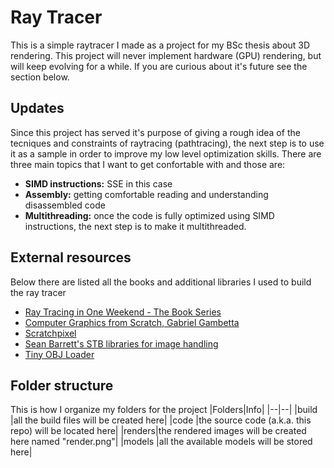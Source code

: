 # Ray Tracer
This is a simple raytracer I made as a project for my BSc thesis about 3D rendering. This project will never implement hardware (GPU) rendering, but will keep evolving for a while. If you are curious about it's future see the section below.

## Updates
Since this project has served it's purpose of giving a rough idea of the tecniques and constraints of raytracing (pathtracing), the next step is to use it as a sample in order to improve my low level optimization skills.
There are three main topics that I want to get confortable with and those are:
- **SIMD instructions:** SSE in this case
- **Assembly:** getting comfortable reading and understanding disassembled code
- **Multithreading:** once the code is fully optimized using SIMD instructions, the next step is to make it multithreaded.

## External resources
Below there are listed all the books and additional libraries I used to build the ray tracer
- [Ray Tracing in One Weekend - The Book Series](https://raytracing.github.io/)
- [Computer Graphics from Scratch, Gabriel Gambetta](https://gabrielgambetta.com/computer-graphics-from-scratch/)
- [Scratchpixel](https://www.scratchapixel.com/index.php)
- [Sean Barrett's STB libraries for image handling](https://github.com/nothings/stb)
- [Tiny OBJ Loader](https://github.com/tinyobjloader/tinyobjloader)

## Folder structure
This is how I organize my folders for the project 
|Folders|Info|
|--|--|
|build  |all the build files will be created here|
|code   |the source code (a.k.a. this repo) will be located here|
|renders|the rendered images will be created here named "render.png"|
|models |all the available models will be stored here|
